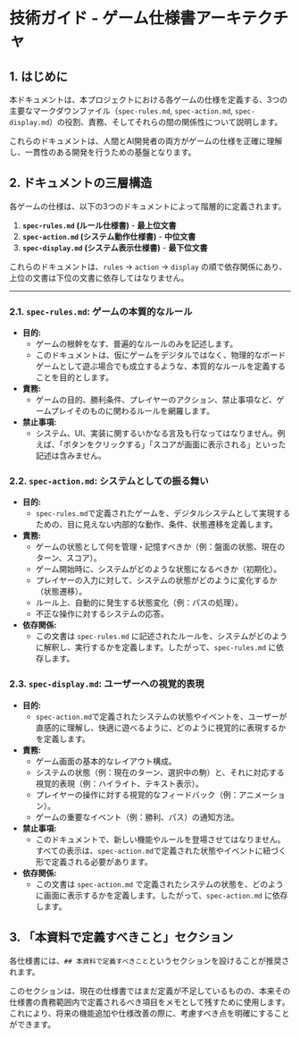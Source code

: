 # 技術ガイド - ゲーム仕様書アーキテクチャ

## 1. はじめに
本ドキュメントは、本プロジェクトにおける各ゲームの仕様を定義する、3つの主要なマークダウンファイル（`spec-rules.md`, `spec-action.md`, `spec-display.md`）の役割、責務、そしてそれらの間の関係性について説明します。

これらのドキュメントは、人間とAI開発者の両方がゲームの仕様を正確に理解し、一貫性のある開発を行うための基盤となります。

## 2. ドキュメントの三層構造
各ゲームの仕様は、以下の3つのドキュメントによって階層的に定義されます。

1.  **`spec-rules.md` (ルール仕様書)** - **最上位文書**
2.  **`spec-action.md` (システム動作仕様書)** - **中位文書**
3.  **`spec-display.md` (システム表示仕様書)** - **最下位文書**

これらのドキュメントは、`rules` -> `action` -> `display` の順で依存関係にあり、上位の文書は下位の文書に依存してはなりません。

---

### 2.1. `spec-rules.md`: ゲームの本質的なルール
- **目的:**
  - ゲームの根幹をなす、普遍的なルールのみを記述します。
  - このドキュメントは、仮にゲームをデジタルではなく、物理的なボードゲームとして遊ぶ場合でも成立するような、本質的なルールを定義することを目的とします。
- **責務:**
  - ゲームの目的、勝利条件、プレイヤーのアクション、禁止事項など、ゲームプレイそのものに関わるルールを網羅します。
- **禁止事項:**
  - システム、UI、実装に関するいかなる言及も行なってはなりません。例えば、「ボタンをクリックする」「スコアが画面に表示される」といった記述は含みません。

### 2.2. `spec-action.md`: システムとしての振る舞い
- **目的:**
  - `spec-rules.md`で定義されたゲームを、デジタルシステムとして実現するための、目に見えない内部的な動作、条件、状態遷移を定義します。
- **責務:**
  - ゲームの状態として何を管理・記憶すべきか（例：盤面の状態、現在のターン、スコア）。
  - ゲーム開始時に、システムがどのような状態になるべきか（初期化）。
  - プレイヤーの入力に対して、システムの状態がどのように変化するか（状態遷移）。
  - ルール上、自動的に発生する状態変化（例：パスの処理）。
  - 不正な操作に対するシステムの応答。
- **依存関係:**
  - この文書は `spec-rules.md` に記述されたルールを、システムがどのように解釈し、実行するかを定義します。したがって、`spec-rules.md` に依存します。

### 2.3. `spec-display.md`: ユーザーへの視覚的表現
- **目的:**
  - `spec-action.md`で定義されたシステムの状態やイベントを、ユーザーが直感的に理解し、快適に遊べるように、どのように視覚的に表現するかを定義します。
- **責務:**
  - ゲーム画面の基本的なレイアウト構成。
  - システムの状態（例：現在のターン、選択中の駒）と、それに対応する視覚的表現（例：ハイライト、テキスト表示）。
  - プレイヤーの操作に対する視覚的なフィードバック（例：アニメーション）。
  - ゲームの重要なイベント（例：勝利、パス）の通知方法。
- **禁止事項:**
  - このドキュメントで、新しい機能やルールを登場させてはなりません。すべての表示は、`spec-action.md`で定義された状態やイベントに紐づく形で定義される必要があります。
- **依存関係:**
  - この文書は `spec-action.md` で定義されたシステムの状態を、どのように画面に表示するかを定義します。したがって、`spec-action.md` に依存します。

## 3. 「本資料で定義すべきこと」セクション
各仕様書には、`## 本資料で定義すべきこと`というセクションを設けることが推奨されます。

このセクションは、現在の仕様書ではまだ定義が不足しているものの、本来その仕様書の責務範囲内で定義されるべき項目をメモとして残すために使用します。これにより、将来の機能追加や仕様改善の際に、考慮すべき点を明確にすることができます。
